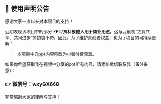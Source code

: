 ## 📢 使用声明公告

感谢大家一直以来对本项目的支持！

近期发现该项目中的部分 **PPT/资料被他人用于商业用途**，这与我最初“免费共享、共同进步”的初衷不符。因此，为了维护原创者权益，也为了项目的可持续更新：

> **本项目中的ppt内容将改为小额付费获取。**

如果你希望获取我在视频中分享的ppt所有内容，请添加微信联系我（备注来意）：

### 👉 微信号：**wxyGX668**

非常感谢大家的理解与支持！
